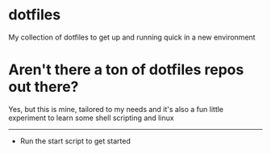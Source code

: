 # dotfiles
My collection of dotfiles to get up and running quick in a new environment

# Aren't there a ton of dotfiles repos out there?

Yes, but this is mine, tailored to my needs and it's also a fun little experiment to learn some shell scripting and linux

---

- Run the start script to get started